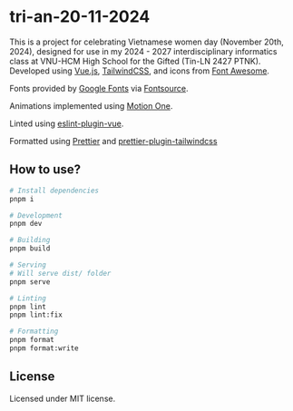 # tri-an-20-11-2024

This is a project for celebrating Vietnamese women day (November 20th, 2024), designed for use in my 2024 - 2027 interdisciplinary informatics class at VNU-HCM High School for the Gifted (Tin-LN 2427 PTNK).
Developed using [Vue.js](https://vuejs.org), [TailwindCSS](https://tailwindcss.com), and icons from [Font Awesome](https://fontawesome.com).

Fonts provided by [Google Fonts](https://fonts.google.com) via [Fontsource](https://fontsource.org).

Animations implemented using [Motion One](https://motion.dev).

Linted using [eslint-plugin-vue](https://eslint.vuejs.org).

Formatted using [Prettier](https://prettier.io) and [prettier-plugin-tailwindcss](https://tailwindcss.com/blog/automatic-class-sorting-with-prettier)

## How to use?

```sh
# Install dependencies
pnpm i

# Development
pnpm dev

# Building
pnpm build

# Serving
# Will serve dist/ folder
pnpm serve

# Linting
pnpm lint
pnpm lint:fix

# Formatting
pnpm format
pnpm format:write
```

## License

Licensed under MIT license.
